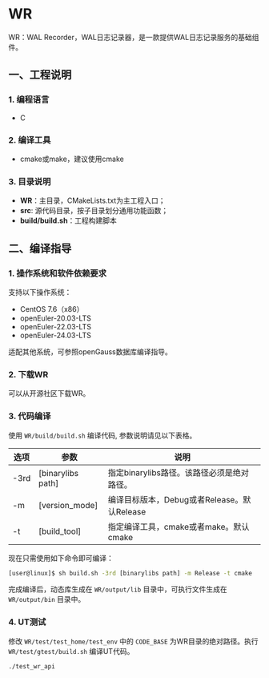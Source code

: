 # WR

WR：WAL Recorder，WAL日志记录器，是一款提供WAL日志记录服务的基础组件。

## 一、工程说明

### 1. 编程语言
- C

### 2. 编译工具
- cmake或make，建议使用cmake

### 3. 目录说明
- **WR**：主目录，CMakeLists.txt为主工程入口；
- **src**: 源代码目录，按子目录划分通用功能函数；
- **build/build.sh**：工程构建脚本

## 二、编译指导

### 1. 操作系统和软件依赖要求
支持以下操作系统：
- CentOS 7.6（x86）
- openEuler-20.03-LTS
- openEuler-22.03-LTS
- openEuler-24.03-LTS

适配其他系统，可参照openGauss数据库编译指导。

### 2. 下载WR
可以从开源社区下载WR。

### 3. 代码编译
使用 `WR/build/build.sh` 编译代码, 参数说明请见以下表格。

| 选项 | 参数               | 说明                                     |
|------|--------------------|------------------------------------------|
| -3rd | [binarylibs path]  | 指定binarylibs路径。该路径必须是绝对路径。|
| -m   | [version_mode]     | 编译目标版本，Debug或者Release。默认Release|
| -t   | [build_tool]       | 指定编译工具，cmake或者make。默认cmake   |

现在只需使用如下命令即可编译：

```bash
[user@linux]$ sh build.sh -3rd [binarylibs path] -m Release -t cmake
```

完成编译后，动态库生成在 `WR/output/lib` 目录中，可执行文件生成在 `WR/output/bin` 目录中。

### 4. UT测试
修改 `WR/test/test_home/test_env` 中的 `CODE_BASE` 为WR目录的绝对路径。执行 `WR/test/gtest/build.sh` 编译UT代码。

```bash
./test_wr_api
```